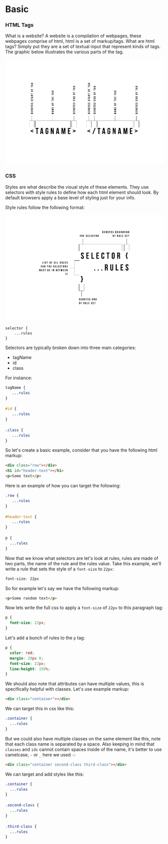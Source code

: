 # Basic 

### HTML Tags

What is a website? A website is a compilation of webpages, these webpages comprise of html, html is a set of markup/tags. What are html tags? Simply put they are a set of textual input that represent kinds of tags. The graphic below illustrates the various parts of the tag.

[![alt text](tutorial-assets/img/html-tag-explanation.jpg "HTML Tag explanation")](tutorial-assets/img/html-tag-explanation.jpg)

### CSS
Styles are what describe the visual style of these elements. They use selectors with style rules to define how each html element should look. By default browsers apply a base level of styling just for your info.

Style rules follow the following format:

[![alt text](tutorial-assets/img/css-explanation.jpg "CSS explanation")](tutorial-assets/img/css-explanation.jpg)

```
selector {
    ...rules
}
```

Selectors are typically broken down into three main categories:
- tagName
- id
- class

For instance:

```css
tagName {
   ...rules
}

#id {
   ...rules
}

.class {
   ...rules
}
```

So let's create a basic example, consider that you have the following html markup:

```html
<div class="row"></div>
<h1 id="header-text"></h1>
<p>Some text</p>
```

Here is an example of how you can target the following:

```css
.row {
   ...rules
}

#header-text {
   ...rules
}

p {
  ...rules
}
```

Now that we know what selectors are let's look at rules, rules are made of two parts, the name of the rule and the rules value. Take this example, we'll write a rule that sets the style of a `font-size` to `22px`:

```css
font-size: 22px
```

So for example let's say we have the following markup:

```html
<p>Some random text</p>
```

Now lets write the full css to apply a `font-size` of `22px` to this paragraph tag:

```css
p {
  font-size: 22px;
}
```

Let's add a bunch of rules to the `p` tag:

```css
p {
  color: red;
  margin: 20px 0;
  font-size: 22px;
  line-height: 150%;
}
```

We should also note that attributes can have multiple values, this is specifically helpful with classes. Let's use example markup:
```html
<div class="container"></div>
```

We can target this in css like this:
```css
.container {
  ...rules
}
```

But we could also have multiple classes on the same element like this, note that each class name is separated by a space. Also keeping in mind that `classes` and `ids` cannot contain spaces inside of the name, it's better to use camelcase, `-` or `_` here we used `-`:
```html
<div class="container second-class third-class"></div>
```

We can target and add styles like this:
```css
.container {
  ...rules
}

.second-class {
  ...rules
}

.third-class {
  ...rules
}
```
